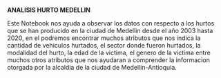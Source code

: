 **ANALISIS HURTO MEDELLIN**

Este Notebook nos ayuda a observar los datos con respecto a los hurtos que se han producido en la ciudad de Medellin desde el año 2003 hasta 2020, en el podremos encontrar muchos atributos que nos indica la cantidad de vehiculos hurtados, el sector donde fueron hurtados, la modalidad del hurto, la edad de la victima, el genero de la victima entre muchos otros atributos que nos ayudaran a comprender la informacion otorgada por la alcaldia de la ciudad de Medellin-Antioquia.
